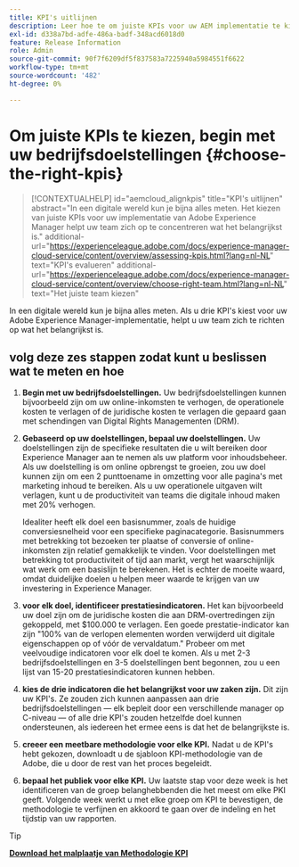 ```yaml
---
title: KPI's uitlijnen
description: Leer hoe te om juiste KPIs voor uw AEM implementatie te kiezen
exl-id: d338a7bd-adfe-486a-badf-348acd6018d0
feature: Release Information
role: Admin
source-git-commit: 90f7f6209df5f837583a7225940a5984551f6622
workflow-type: tm+mt
source-wordcount: '482'
ht-degree: 0%

---
```


# Om juiste KPIs te kiezen, begin met uw bedrijfsdoelstellingen {#choose-the-right-kpis}

>[!CONTEXTUALHELP]
>id="aemcloud_alignkpis"
>title="KPI&#39;s uitlijnen"
>abstract="In een digitale wereld kun je bijna alles meten. Het kiezen van juiste KPIs voor uw implementatie van Adobe Experience Manager helpt uw team zich op te concentreren wat het belangrijkst is."
>additional-url="https://experienceleague.adobe.com/docs/experience-manager-cloud-service/content/overview/assessing-kpis.html?lang=nl-NL" text="KPI&#39;s evalueren"
>additional-url="https://experienceleague.adobe.com/docs/experience-manager-cloud-service/content/overview/choose-right-team.html?lang=nl-NL" text="Het juiste team kiezen"

In een digitale wereld kun je bijna alles meten. Als u drie KPI&#39;s kiest voor uw Adobe Experience Manager-implementatie, helpt u uw team zich te richten op wat het belangrijkst is.


## **volg deze zes stappen zodat kunt u beslissen wat te meten en hoe**


1. **Begin met uw bedrijfsdoelstellingen.** Uw bedrijfsdoelstellingen kunnen bijvoorbeeld zijn om uw online-inkomsten te verhogen, de operationele kosten te verlagen of de juridische kosten te verlagen die gepaard gaan met schendingen van Digital Rights Managementen (DRM).

1. **Gebaseerd op uw doelstellingen, bepaal uw doelstellingen.** Uw doelstellingen zijn de specifieke resultaten die u wilt bereiken door Experience Manager aan te nemen als uw platform voor inhoudsbeheer. Als uw doelstelling is om online opbrengst te groeien, zou uw doel kunnen zijn om een 2 punttoename in omzetting voor alle pagina&#39;s met marketing inhoud te bereiken. Als u uw operationele uitgaven wilt verlagen, kunt u de productiviteit van teams die digitale inhoud maken met 20% verhogen.

   Idealiter heeft elk doel een basisnummer, zoals de huidige conversiesnelheid voor een specifieke paginacategorie. Basisnummers met betrekking tot bezoeken ter plaatse of conversie of online-inkomsten zijn relatief gemakkelijk te vinden. Voor doelstellingen met betrekking tot productiviteit of tijd aan markt, vergt het waarschijnlijk wat werk om een basislijn te berekenen. Het is echter de moeite waard, omdat duidelijke doelen u helpen meer waarde te krijgen van uw investering in Experience Manager.

1. **voor elk doel, identificeer prestatiesindicatoren.** Het kan bijvoorbeeld uw doel zijn om de juridische kosten die aan DRM-overtredingen zijn gekoppeld, met $100.000 te verlagen. Een goede prestatie-indicator kan zijn &quot;100% van de verlopen elementen worden verwijderd uit digitale eigenschappen op of vóór de vervaldatum.&quot; Probeer om met veelvoudige indicatoren voor elk doel te komen. Als u met 2-3 bedrijfsdoelstellingen en 3-5 doelstellingen bent begonnen, zou u een lijst van 15-20 prestatiesindicatoren kunnen hebben.

1. **kies de drie indicatoren die het belangrijkst voor uw zaken zijn.** Dit zijn uw KPI&#39;s. Ze zouden zich kunnen aanpassen aan drie bedrijfsdoelstellingen — elk bepleit door een verschillende manager op C-niveau — of alle drie KPI&#39;s zouden hetzelfde doel kunnen ondersteunen, als iedereen het ermee eens is dat het de belangrijkste is.

1. **creeer een meetbare methodologie voor elke KPI.** Nadat u de KPI&#39;s hebt gekozen, downloadt u de sjabloon KPI-methodologie van de Adobe, die u door de rest van het proces begeleidt.

1. **bepaal het publiek voor elke KPI.** Uw laatste stap voor deze week is het identificeren van de groep belanghebbenden die het meest om elke PKI geeft. Volgende week werkt u met elke groep om KPI te bevestigen, de methodologie te verfijnen en akkoord te gaan over de indeling en het tijdstip van uw rapporten.

>[!TIP]
>
>[**Download het malplaatje van Methodologie KPI** ](https://experienceleague.adobe.com/welcome/aem/assets/img/KPI_Methodology_Template.png?lang=nl-NL)

